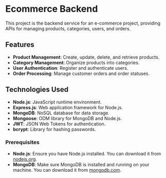 # Ecommerce Backend

This project is the backend service for an e-commerce project, providing APIs for managing products, categories, users, and orders.

## Features

- **Product Management**: Create, update, delete, and retrieve products.
- **Category Management**: Organize products into categories.
- **User Authentication**: Register and authenticate users.
- **Order Processing**: Manage customer orders and order statuses.

## Technologies Used

- **Node.js**: JavaScript runtime environment.
- **Express.js**: Web application framework for Node.js.
- **MongoDB**: NoSQL database for data storage.
- **Mongoose**: ODM library for MongoDB and Node.js.
- **JWT**: JSON Web Tokens for authentication.
- **bcrypt**: Library for hashing passwords.

### Prerequisites

- **Node.js**: Ensure you have Node.js installed. You can download it from [nodejs.org](https://nodejs.org/).
- **MongoDB**: Make sure MongoDB is installed and running on your machine. You can download it from [mongodb.com](https://www.mongodb.com/).
